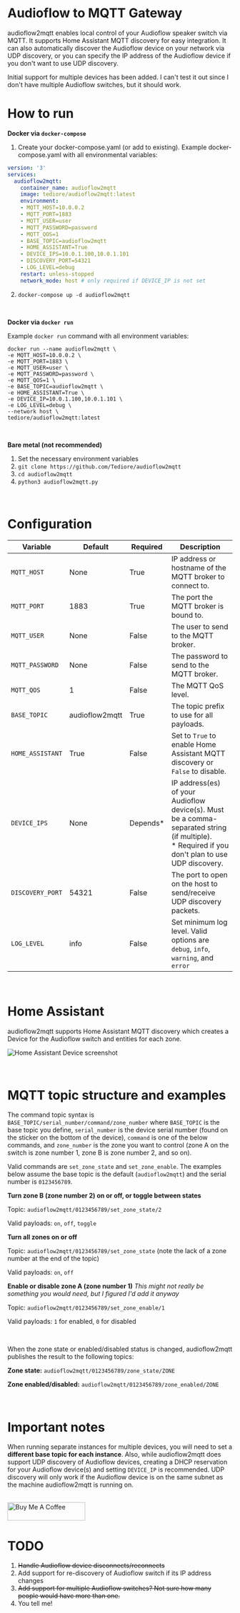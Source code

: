 # Audioflow to MQTT Gateway

audioflow2mqtt enables local control of your Audioflow speaker switch via MQTT. It supports Home Assistant MQTT discovery for easy integration. It can also automatically discover the Audioflow device on your network via UDP discovery, or you can specify the IP address of the Audioflow device if you don't want to use UDP discovery.

Initial support for multiple devices has been added. I can't test it out since I don't have multiple Audioflow switches, but it should work.

# How to run

**Docker via `docker-compose`**

1. Create your docker-compose.yaml (or add to existing). Example docker-compose.yaml with all environmental variables:
```yaml
version: '3'
services:
  audioflow2mqtt:
    container_name: audioflow2mqtt
    image: tediore/audioflow2mqtt:latest
    environment:
    - MQTT_HOST=10.0.0.2
    - MQTT_PORT=1883
    - MQTT_USER=user
    - MQTT_PASSWORD=password
    - MQTT_QOS=1
    - BASE_TOPIC=audioflow2mqtt
    - HOME_ASSISTANT=True
    - DEVICE_IPS=10.0.1.100,10.0.1.101
    - DISCOVERY_PORT=54321
    - LOG_LEVEL=debug
    restart: unless-stopped
    network_mode: host # only required if DEVICE_IP is not set
```
2. `docker-compose up -d audioflow2mqtt`

<br>

**Docker via `docker run`**

Example `docker run` command with all environment variables:
```
docker run --name audioflow2mqtt \
-e MQTT_HOST=10.0.0.2 \
-e MQTT_PORT=1883 \
-e MQTT_USER=user \
-e MQTT_PASSWORD=password \
-e MQTT_QOS=1 \
-e BASE_TOPIC=audioflow2mqtt \
-e HOME_ASSISTANT=True \
-e DEVICE_IP=10.0.1.100,10.0.1.101 \
-e LOG_LEVEL=debug \
--network host \
tediore/audioflow2mqtt:latest
```

<br>

**Bare metal (not recommended)**
1. Set the necessary environment variables
2. `git clone https://github.com/Tediore/audioflow2mqtt`
3. `cd audioflow2mqtt`
4. `python3 audioflow2mqtt.py`

<br>

# Configuration
| Variable | Default | Required | Description |
|----------|---------|----------|-------------|
| `MQTT_HOST` | None | True |IP address or hostname of the MQTT broker to connect to. |
| `MQTT_PORT` | 1883 | True | The port the MQTT broker is bound to. |
| `MQTT_USER` | None | False | The user to send to the MQTT broker. |
| `MQTT_PASSWORD` | None | False | The password to send to the MQTT broker. |
| `MQTT_QOS` | 1 | False | The MQTT QoS level. |
| `BASE_TOPIC` | audioflow2mqtt | True | The topic prefix to use for all payloads. |
| `HOME_ASSISTANT` | True | False | Set to `True` to enable Home Assistant MQTT discovery or `False` to disable. |
| `DEVICE_IPS` | None | Depends* | IP address(es) of your Audioflow device(s). Must be a comma-separated string (if multiple). <br>\* Required if you don't plan to use UDP discovery. |
| `DISCOVERY_PORT` | 54321 | False | The port to open on the host to send/receive UDP discovery packets. |
| `LOG_LEVEL` | info | False | Set minimum log level. Valid options are `debug`, `info`, `warning`, and `error` |

<br>

# Home Assistant
audioflow2mqtt supports Home Assistant MQTT discovery which creates a Device for the Audioflow switch and entities for each zone.

![Home Assistant Device screenshot](ha_screenshot.png)

<br>

# MQTT topic structure and examples
The command topic syntax is `BASE_TOPIC/serial_number/command/zone_number` where `BASE_TOPIC` is the base topic you define, `serial_number` is the device serial number (found on the sticker on the bottom of the device), `command` is one of the below commands, and `zone_number` is the zone you want to control (zone A on the switch is zone number 1, zone B is zone number 2, and so on).

Valid commands are `set_zone_state` and `set_zone_enable`. The examples below assume the base topic is the default (`audioflow2mqtt`) and the serial number is `0123456789`.

**Turn zone B (zone number 2) on or off, or toggle between states**

Topic: `audioflow2mqtt/0123456789/set_zone_state/2`

Valid payloads: `on`, `off`, `toggle`

**Turn all zones on or off**

Topic: `audioflow2mqtt/0123456789/set_zone_state` (note the lack of a zone number at the end of the topic)

Valid payloads: `on`, `off`

**Enable or disable zone A (zone number 1)**
_This might not really be something you would need, but I figured I'd add it anyway_

Topic: `audioflow2mqtt/0123456789/set_zone_enable/1`

Valid payloads: `1` for enabled, `0` for disabled

<br>

When the zone state or enabled/disabled status is changed, audioflow2mqtt publishes the result to the following topics:

**Zone state:** `audioflow2mqtt/0123456789/zone_state/ZONE`

**Zone enabled/disabled:** `audioflow2mqtt/0123456789/zone_enabled/ZONE`

<br>

# Important notes
When running separate instances for multiple devices, you will need to set a **different base topic for each instance**. Also, while audioflow2mqtt does support UDP discovery of Audioflow devices, creating a DHCP reservation for your Audioflow device(s) and setting `DEVICE_IP` is recommended. UDP discovery will only work if the Audioflow device is on the same subnet as the machine audioflow2mqtt is running on.

<br>
<a href="https://www.buymeacoffee.com/tediore" target="_blank"><img src="https://cdn.buymeacoffee.com/buttons/default-orange.png" alt="Buy Me A Coffee" height="41" width="174"></a>

<br>

# TODO
1. ~~Handle Audioflow device disconnects/reconnects~~
2. Add support for re-discovery of Audioflow switch if its IP address changes
3. ~~Add support for multiple Audioflow switches? Not sure how many people would have more than one.~~
4. You tell me!

